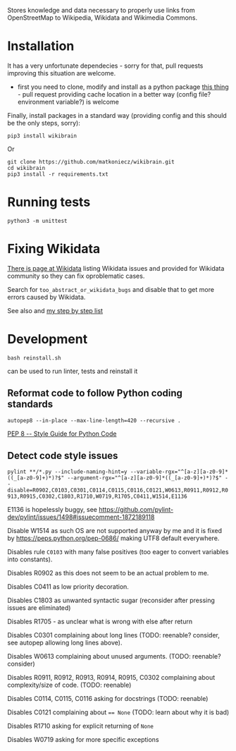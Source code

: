 Stores knowledge and data necessary to properly use links from OpenStreetMap to Wikipedia, Wikidata and Wikimedia Commons.

# Installation

It has a very unfortunate dependecies - sorry for that, pull requests improving this situation are welcome.

- first you need to clone, modify and install as a python package [this thing](https://codeberg.org/matkoniecz/osm_handling_config) - pull request providing cache location in a better way (config file? environment variable?) is welcome

Finally, install packages in a standard way (providing config and this should be the only steps, sorry):

`pip3 install wikibrain`

Or 

```
git clone https://github.com/matkoniecz/wikibrain.git
cd wikibrain
pip3 install -r requirements.txt
```

# Running tests

`python3 -m unittest`

# Fixing Wikidata

[There is page at Wikidata](https://www.wikidata.org/wiki/User:Mateusz_Konieczny/failing_testcases) listing Wikidata issues and provided for Wikidata community so they can fix oproblematic cases.

Search for `too_abstract_or_wikidata_bugs` and disable that to get more errors caused by Wikidata.

See also and [my step by step list](https://www.wikidata.org/wiki/User:Mateusz_Konieczny#Ontology_on_Wikidata_is_systematically_broken)

# Development

`bash reinstall.sh`

can be used to run linter, tests and reinstall it

## Reformat code to follow Python coding standards

`autopep8 --in-place --max-line-length=420 --recursive .`

[PEP 8 -- Style Guide for Python Code](https://www.python.org/dev/peps/pep-0008/)

## Detect code style issues

`pylint **/*.py --include-naming-hint=y --variable-rgx="^[a-z][a-z0-9]*((_[a-z0-9]+)*)?$" --argument-rgx="^[a-z][a-z0-9]*((_[a-z0-9]+)*)?$" --disable=R0902,C0103,C0301,C0114,C0115,C0116,C0121,W0613,R0911,R0912,R0913,R0915,C0302,C1803,R1710,W0719,R1705,C0411,W1514,E1136`

E1136 is hopelessly buggy, see https://github.com/pylint-dev/pylint/issues/1498#issuecomment-1872189118

Disable W1514 as such OS are not supported anyway by me and it is fixed by https://peps.python.org/pep-0686/ making UTF8 default everywhere.

Disables rule `C0103` with many false positives (too eager to convert variables into constants).

Disables R0902 as this does not seem to be an actual problem to me.

Disables C0411 as low priority decoration.

Disables C1803 as unwanted syntactic sugar (reconsider after pressing issues are eliminated)

Disables R1705 - as unclear what is wrong with else after return

Disables C0301 complaining about long lines (TODO: reenable? consider, see autopep allowing long lines above).

Disables W0613 complaining about unused arguments. (TODO: reenable? consider)

Disables R0911, R0912, R0913, R0914, R0915, C0302 complaining about complexity/size of code. (TODO: reenable)

Disables C0114, C0115, C0116 asking for docstrings (TODO: reenable)

Disables C0121 complaining about `== None` (TODO: learn about why it is bad)

Disables R1710 asking for explicit returning of `None`

Disables W0719 asking for more specific exceptions
